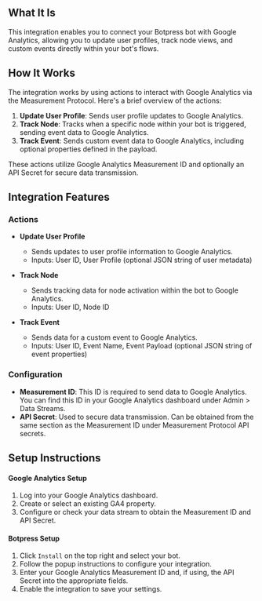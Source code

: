 ## What It Is

This integration enables you to connect your Botpress bot with Google Analytics, allowing you to update user profiles, track node views, and custom events directly within your bot's flows.

## How It Works

The integration works by using actions to interact with Google Analytics via the Measurement Protocol. Here's a brief overview of the actions:

1. **Update User Profile**: Sends user profile updates to Google Analytics.
2. **Track Node**: Tracks when a specific node within your bot is triggered, sending event data to Google Analytics.
3. **Track Event**: Sends custom event data to Google Analytics, including optional properties defined in the payload.

These actions utilize Google Analytics Measurement ID and optionally an API Secret for secure data transmission.

## Integration Features

### Actions

- **Update User Profile**
  - Sends updates to user profile information to Google Analytics.
  - Inputs: User ID, User Profile (optional JSON string of user metadata)

- **Track Node**
  - Sends tracking data for node activation within the bot to Google Analytics.
  - Inputs: User ID, Node ID

- **Track Event**
  - Sends data for a custom event to Google Analytics.
  - Inputs: User ID, Event Name, Event Payload (optional JSON string of event properties)

### Configuration

- **Measurement ID**: This ID is required to send data to Google Analytics. You can find this ID in your Google Analytics dashboard under Admin > Data Streams.
- **API Secret**: Used to secure data transmission. Can be obtained from the same section as the Measurement ID under Measurement Protocol API secrets.

## Setup Instructions

#### Google Analytics Setup

1. Log into your Google Analytics dashboard.
2. Create or select an existing GA4 property.
3. Configure or check your data stream to obtain the Measurement ID and API Secret.

#### Botpress Setup

1. Click `Install` on the top right and select your bot.
2. Follow the popup instructions to configure your integration.
3. Enter your Google Analytics Measurement ID and, if using, the API Secret into the appropriate fields.
4. Enable the integration to save your settings.
